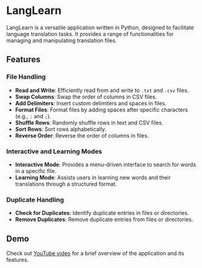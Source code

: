 # LangLearn

LangLearn is a versatile application written in Python, designed to facilitate language translation tasks. It provides a range of functionalities for managing and manipulating translation files.

## Features

### File Handling

- **Read and Write**: Efficiently read from and write to `.txt` and `.csv` files.
- **Swap Columns**: Swap the order of columns in CSV files.
- **Add Delimiters**: Insert custom delimiters and spaces in files.
- **Format Files**: Format files by adding spaces after specific characters (e.g., `:` and `;`).
- **Shuffle Rows**: Randomly shuffle rows in text and CSV files.
- **Sort Rows**: Sort rows alphabetically.
- **Reverse Order**: Reverse the order of columns in files.

### Interactive and Learning Modes

- **Interactive Mode**: Provides a menu-driven interface to search for words in a specific file.
- **Learning Mode**: Assists users in learning new words and their translations through a structured format.

### Duplicate Handling

- **Check for Duplicates**: Identify duplicate entries in files or directories.
- **Remove Duplicates**: Remove duplicate entries from files or directories.

## Demo

Check out [YouTube video](https://www.youtube.com/watch?v=4DD4hA0Nrls) for a brief overview of the application and its features.
